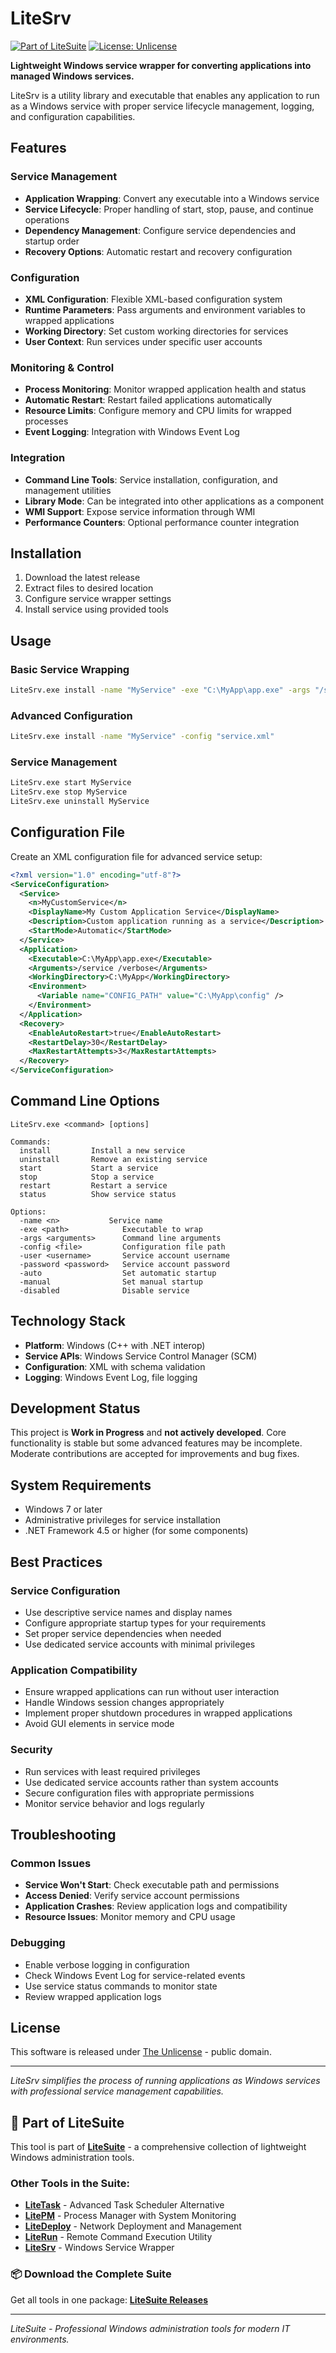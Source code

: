 # LiteSrv

[![Part of LiteSuite](https://img.shields.io/badge/part%20of-LiteSuite-blue)](https://github.com/svtica/LiteSuite)
[![License: Unlicense](https://img.shields.io/badge/license-Unlicense-green.svg)](LICENSE)

**Lightweight Windows service wrapper for converting applications into managed Windows services.**

LiteSrv is a utility library and executable that enables any application to run as a Windows service with proper service lifecycle management, logging, and configuration capabilities.

## Features

### Service Management
- **Application Wrapping**: Convert any executable into a Windows service
- **Service Lifecycle**: Proper handling of start, stop, pause, and continue operations
- **Dependency Management**: Configure service dependencies and startup order
- **Recovery Options**: Automatic restart and recovery configuration

### Configuration
- **XML Configuration**: Flexible XML-based configuration system
- **Runtime Parameters**: Pass arguments and environment variables to wrapped applications
- **Working Directory**: Set custom working directories for services
- **User Context**: Run services under specific user accounts

### Monitoring & Control
- **Process Monitoring**: Monitor wrapped application health and status
- **Automatic Restart**: Restart failed applications automatically
- **Resource Limits**: Configure memory and CPU limits for wrapped processes
- **Event Logging**: Integration with Windows Event Log

### Integration
- **Command Line Tools**: Service installation, configuration, and management utilities
- **Library Mode**: Can be integrated into other applications as a component
- **WMI Support**: Expose service information through WMI
- **Performance Counters**: Optional performance counter integration

## Installation

1. Download the latest release
2. Extract files to desired location
3. Configure service wrapper settings
4. Install service using provided tools

## Usage

### Basic Service Wrapping
```cmd
LiteSrv.exe install -name "MyService" -exe "C:\MyApp\app.exe" -args "/service"
```

### Advanced Configuration
```cmd
LiteSrv.exe install -name "MyService" -config "service.xml"
```

### Service Management
```cmd
LiteSrv.exe start MyService
LiteSrv.exe stop MyService
LiteSrv.exe uninstall MyService
```

## Configuration File

Create an XML configuration file for advanced service setup:

```xml
<?xml version="1.0" encoding="utf-8"?>
<ServiceConfiguration>
  <Service>
    <n>MyCustomService</n>
    <DisplayName>My Custom Application Service</DisplayName>
    <Description>Custom application running as a service</Description>
    <StartMode>Automatic</StartMode>
  </Service>
  <Application>
    <Executable>C:\MyApp\app.exe</Executable>
    <Arguments>/service /verbose</Arguments>
    <WorkingDirectory>C:\MyApp</WorkingDirectory>
    <Environment>
      <Variable name="CONFIG_PATH" value="C:\MyApp\config" />
    </Environment>
  </Application>
  <Recovery>
    <EnableAutoRestart>true</EnableAutoRestart>
    <RestartDelay>30</RestartDelay>
    <MaxRestartAttempts>3</MaxRestartAttempts>
  </Recovery>
</ServiceConfiguration>
```

## Command Line Options

```
LiteSrv.exe <command> [options]

Commands:
  install         Install a new service
  uninstall       Remove an existing service
  start           Start a service
  stop            Stop a service
  restart         Restart a service
  status          Show service status

Options:
  -name <n>           Service name
  -exe <path>            Executable to wrap
  -args <arguments>      Command line arguments
  -config <file>         Configuration file path
  -user <username>       Service account username
  -password <password>   Service account password
  -auto                  Set automatic startup
  -manual                Set manual startup
  -disabled              Disable service
```

## Technology Stack

- **Platform**: Windows (C++ with .NET interop)
- **Service APIs**: Windows Service Control Manager (SCM)
- **Configuration**: XML with schema validation
- **Logging**: Windows Event Log, file logging

## Development Status

This project is **Work in Progress** and **not actively developed**. Core functionality is stable but some advanced features may be incomplete. Moderate contributions are accepted for improvements and bug fixes.

## System Requirements

- Windows 7 or later
- Administrative privileges for service installation
- .NET Framework 4.5 or higher (for some components)

## Best Practices

### Service Configuration
- Use descriptive service names and display names
- Configure appropriate startup types for your requirements
- Set proper service dependencies when needed
- Use dedicated service accounts with minimal privileges

### Application Compatibility
- Ensure wrapped applications can run without user interaction
- Handle Windows session changes appropriately
- Implement proper shutdown procedures in wrapped applications
- Avoid GUI elements in service mode

### Security
- Run services with least required privileges
- Use dedicated service accounts rather than system accounts
- Secure configuration files with appropriate permissions
- Monitor service behavior and logs regularly

## Troubleshooting

### Common Issues
- **Service Won't Start**: Check executable path and permissions
- **Access Denied**: Verify service account permissions
- **Application Crashes**: Review application logs and compatibility
- **Resource Issues**: Monitor memory and CPU usage

### Debugging
- Enable verbose logging in configuration
- Check Windows Event Log for service-related events
- Use service status commands to monitor state
- Review wrapped application logs

## License

This software is released under [The Unlicense](LICENSE) - public domain.

---

*LiteSrv simplifies the process of running applications as Windows services with professional service management capabilities.*

## 🌟 Part of LiteSuite

This tool is part of **[LiteSuite](https://github.com/svtica/LiteSuite)** - a comprehensive collection of lightweight Windows administration tools.

### Other Tools in the Suite:
- **[LiteTask](https://github.com/svtica/LiteTask)** - Advanced Task Scheduler Alternative  
- **[LitePM](https://github.com/svtica/LitePM)** - Process Manager with System Monitoring
- **[LiteDeploy](https://github.com/svtica/LiteDeploy)** - Network Deployment and Management
- **[LiteRun](https://github.com/svtica/LiteRun)** - Remote Command Execution Utility
- **[LiteSrv](https://github.com/svtica/LiteSrv)** - Windows Service Wrapper

### 📦 Download the Complete Suite
Get all tools in one package: **[LiteSuite Releases](https://github.com/svtica/LiteSuite/releases/latest)**

---

*LiteSuite - Professional Windows administration tools for modern IT environments.*
